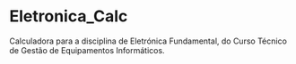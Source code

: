 # Eletronica_Calc
Calculadora para a disciplina de Eletrónica Fundamental, do Curso Técnico de Gestão de Equipamentos Informáticos.
